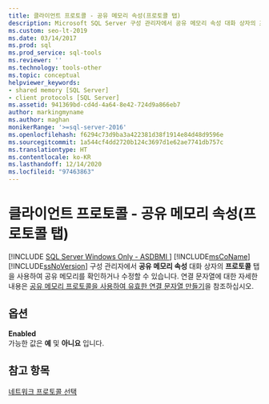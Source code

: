 ```yaml
---
title: 클라이언트 프로토콜 - 공유 메모리 속성(프로토콜 탭)
description: Microsoft SQL Server 구성 관리자에서 공유 메모리 속성 대화 상자의 프로토콜 탭을 사용하여 공유 메모리 프로토콜을 설정하거나 해제합니다.
ms.custom: seo-lt-2019
ms.date: 03/14/2017
ms.prod: sql
ms.prod_service: sql-tools
ms.reviewer: ''
ms.technology: tools-other
ms.topic: conceptual
helpviewer_keywords:
- shared memory [SQL Server]
- client protocols [SQL Server]
ms.assetid: 941369bd-cd4d-4a64-8e42-724d9a866eb7
author: markingmyname
ms.author: maghan
monikerRange: '>=sql-server-2016'
ms.openlocfilehash: f6294c73d9ba3a422381d38f1914e84d48d9596e
ms.sourcegitcommit: 1a544cf4dd2720b124c3697d1e62ae7741db757c
ms.translationtype: HT
ms.contentlocale: ko-KR
ms.lasthandoff: 12/14/2020
ms.locfileid: "97463863"
---
```

# <a name="client-protocols---shared-memory-properties-protocol-tab"></a>클라이언트 프로토콜 - 공유 메모리 속성(프로토콜 탭)
[!INCLUDE [SQL Server Windows Only - ASDBMI ](../../includes/applies-to-version/sql-windows-only-asdbmi.md)]
  [!INCLUDE[msCoName](../../includes/msconame-md.md)] [!INCLUDE[ssNoVersion](../../includes/ssnoversion-md.md)] 구성 관리자에서 **공유 메모리 속성** 대화 상자의 **프로토콜** 탭을 사용하여 공유 메모리를 확인하거나 수정할 수 있습니다. 연결 문자열에 대한 자세한 내용은 [공유 메모리 프로토콜을 사용하여 유효한 연결 문자열 만들기](../../tools/configuration-manager/creating-a-valid-connection-string-using-shared-memory-protocol.md)을 참조하십시오.  
  
## <a name="options"></a>옵션  
 **Enabled**  
 가능한 값은 **예** 및 **아니요** 입니다.  
  
## <a name="see-also"></a>참고 항목  
 [네트워크 프로토콜 선택](/previous-versions/sql/sql-server-2016/ms187892(v=sql.130))  
  
